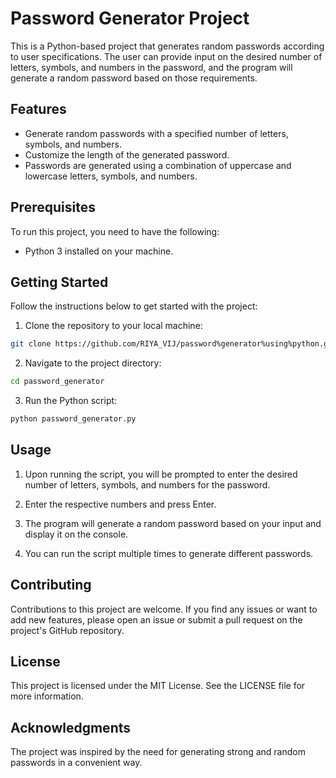 # Password Generator Project

This is a Python-based project that generates random passwords according to user specifications. The user can provide input on the desired number of letters, symbols, and numbers in the password, and the program will generate a random password based on those requirements.

## Features

- Generate random passwords with a specified number of letters, symbols, and numbers.
- Customize the length of the generated password.
- Passwords are generated using a combination of uppercase and lowercase letters, symbols, and numbers.

## Prerequisites
To run this project, you need to have the following:

- Python 3 installed on your machine.

## Getting Started

Follow the instructions below to get started with the project:

1. Clone the repository to your local machine:

```bash
git clone https://github.com/RIYA_VIJ/password%generator%using%python.git
```

2. Navigate to the project directory:

```bash
cd password_generator
```

3. Run the Python script:

```bash
python password_generator.py
```

## Usage

1. Upon running the script, you will be prompted to enter the desired number of letters, symbols, and numbers for the password.

2. Enter the respective numbers and press Enter.

3. The program will generate a random password based on your input and display it on the console.

4. You can run the script multiple times to generate different passwords.

## Contributing
Contributions to this project are welcome. If you find any issues or want to add new features, please open an issue or submit a pull request on the project's GitHub repository.

## License
This project is licensed under the MIT License. See the LICENSE file for more information.

## Acknowledgments
The project was inspired by the need for generating strong and random passwords in a convenient way.